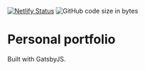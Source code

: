 [![Netlify Status](https://api.netlify.com/api/v1/badges/e5b83390-cd01-41bf-94d7-b6645dfd3c92/deploy-status)](https://app.netlify.com/sites/sad-euler-a023f6/deploys) ![GitHub code size in bytes](https://img.shields.io/github/languages/code-size/henrikfalck/portfolio)

# Personal portfolio

Built with GatsbyJS.
